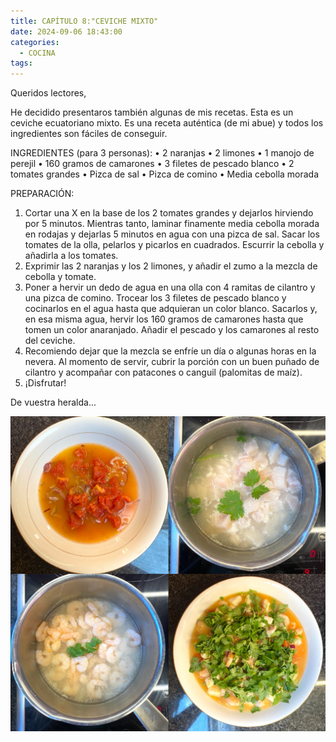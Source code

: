 ```yaml
---
title: CAPÍTULO 8:"CEVICHE MIXTO"
date: 2024-09-06 18:43:00
categories: 
  - COCINA
tags:
---
```



Queridos lectores,

He decidido presentaros también algunas de mis recetas. Esta es un ceviche ecuatoriano mixto. Es una receta auténtica (de mi abue) y todos los ingredientes son fáciles de conseguir.

INGREDIENTES (para 3 personas):
•	2 naranjas
•	2 limones
•	1 manojo de perejil
•	160 gramos de camarones
•	3 filetes de pescado blanco
•	2 tomates grandes
•	Pizca de sal
•	Pizca de comino
•	Media cebolla morada

PREPARACIÓN:
1.	Cortar una X en la base de los 2 tomates grandes y dejarlos hirviendo por 5 minutos. Mientras tanto, laminar finamente media cebolla morada en rodajas y dejarlas 5 minutos en agua con una pizca de sal. Sacar los tomates de la olla, pelarlos y picarlos en cuadrados. Escurrir la cebolla y añadirla a los tomates.
2.	Exprimir las 2 naranjas y los 2 limones, y añadir el zumo a la mezcla de cebolla y tomate.
3.	Poner a hervir un dedo de agua en una olla con 4 ramitas de cilantro y una pizca de comino. Trocear los 3 filetes de pescado blanco y cocinarlos en el agua hasta que adquieran un color blanco. Sacarlos y, en esa misma agua, hervir los 160 gramos de camarones hasta que tomen un color anaranjado. Añadir el pescado y los camarones al resto del ceviche.
4.	Recomiendo dejar que la mezcla se enfríe un día o algunas horas en la nevera. Al momento de servir, cubrir la porción con un buen puñado de cilantro y acompañar con patacones o canguil (palomitas de maíz).
5.	¡Disfrutar!

De vuestra heralda...

![ceviche mixto](/images/cevichee.png)
